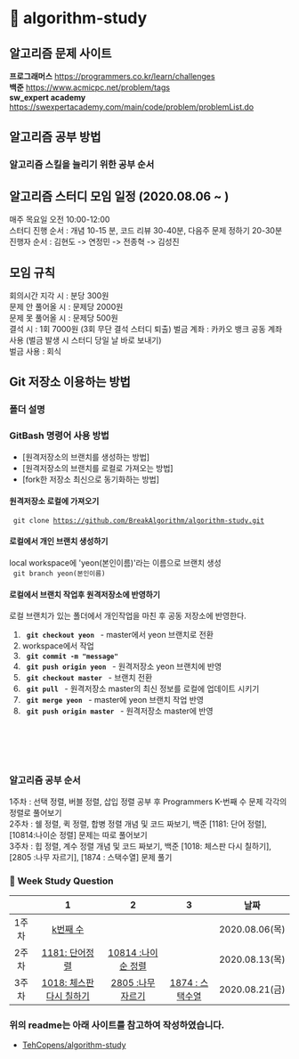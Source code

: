 # :orange_book: algorithm-study

## 알고리즘 문제 사이트

**프로그래머스** https://programmers.co.kr/learn/challenges <br>
**백준** https://www.acmicpc.net/problem/tags <br>
**sw_expert academy** https://swexpertacademy.com/main/code/problem/problemList.do <br>

## 알고리즘 공부 방법

### 알고리즘 스킬을 늘리기 위한 공부 순서

## 알고리즘 스터디 모임 일정 (2020.08.06 ~ )

매주 목요일 오전 10:00-12:00 <br>
스터디 진행 순서 : 개념 10-15 분, 코드 리뷰 30-40분, 다음주 문제 정하기 20-30분 <br>
진행자 순서 : 김현도 -> 연정민 -> 전종혁 -> 김성진 <br>

## 모임 규칙

회의시간 지각 시 : 분당 300원<br>
문제 안 풀어올 시 : 문제당 2000원<br>
문제 못 풀어올 시 : 문제당 500원<br>
결석 시 : 1회 7000원 (3회 무단 결석 스터디 퇴출)
벌금 계좌 : 카카오 뱅크 공동 계좌 사용 (벌금 발생 시 스터디 당일 날 바로 보내기)<br>
벌금 사용 : 회식<br>

## Git 저장소 이용하는 방법

### 폴더 설명 

### GitBash 명령어 사용 방법

- [원격저장소의 브랜치를 생성하는 방법]
- [원격저장소의 브랜치를 로컬로 가져오는 방법]
- [fork한 저장소 최신으로 동기화하는 방법]

#### 원격저장소 로컬에 가져오기

<code> git clone https://github.com/BreakAlgorithm/algorithm-study.git </code>

#### 로컬에서 개인 브랜치 생성하기

local workspace에 'yeon(본인이름)'라는 이름으로 브랜치 생성<br>
<code> git branch yeon(본인이름) </code>

#### 로컬에서 브랜치 작업후 원격저장소에 반영하기

로컬 브랜치가 있는 폴더에서 개인작업을 마친 후 공동 저장소에 반영한다.

1. <code> **git checkout yeon** </code> - master에서 yeon 브랜치로 전환
2. workspace에서 작업
3. <code> **git commit -m "message"**</code>
4. <code> **git push origin yeon** </code> - 원격저장소 yeon 브랜치에 반영
5. <code> **git checkout master** </code> - 브랜치 전환
6. <code> **git pull** </code> - 원격저장소 master의 최신 정보를 로컬에 업데이트 시키기
7. <code> **git merge yeon** </code> - master에 yeon 브랜치 작업 반영
8. <code> **git push origin master** </code> - 원격저장소 master에 반영

## <br><br>

### 알고리즘 공부 순서

1주차 : 선택 정렬, 버블 정렬, 삽입 정렬 공부 후 Programmers K-번째 수 문제 각각의 정렬로 풀어보기 <br>
2주차 : 쉘 정렬, 퀵 정렬, 합병 정렬 개념 및 코드 짜보기, 백준 [1181: 단어 정렬], [10814:나이순 정렬] 문제는 따로 풀어보기 <br>
3주차 : 힙 정렬, 계수 정렬 개념 및 코드 짜보기, 백준 [1018: 체스판 다시 칠하기], [2805 :나무 자르기], [1874 : 스택수열] 문제 풀기 <br>

### :rainbow: Week Study Question

|        | 1  | 2 | 3 | 날짜 |
| :---: | :---: | :---: | :---: | :---: |
| 1주차  | [k번째 수](https://programmers.co.kr/learn/courses/30/lessons/42748)   |   |   | 2020.08.06(목)
| 2주차  | [1181: 단어정렬](https://www.acmicpc.net/problem/1181)   | [10814 :나이순 정렬](https://www.acmicpc.net/problem/10814) |   | 2020.08.13(목)
| 3주차  | [1018: 체스판 다시 칠하기](https://www.acmicpc.net/problem/1018)   | [2805 :나무 자르기](https://www.acmicpc.net/problem/2805) | [1874 : 스택수열](https://www.acmicpc.net/problem/1874)  | 2020.08.21(금)
### 위의 readme는 아래 사이트를 참고하여 작성하였습니다. 

- [TehCopens/algorithm-study](https://github.com/TheCopiens/algorithm-study/blob/master/README.md) <br>

